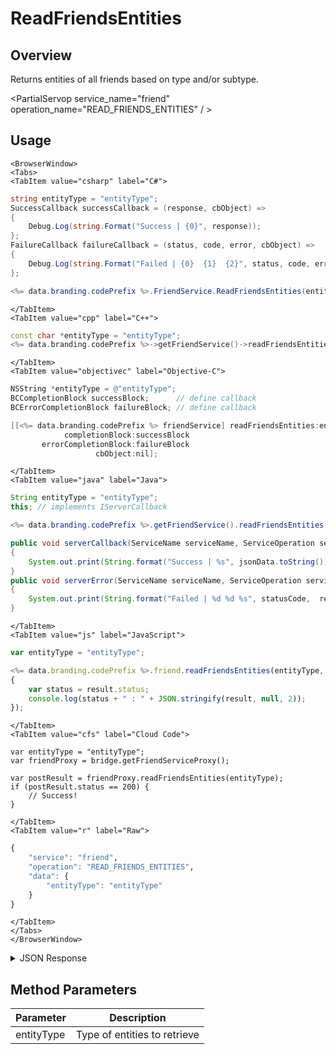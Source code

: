 # ReadFriendsEntities
## Overview
Returns entities of all friends based on type and/or subtype.

<PartialServop service_name="friend" operation_name="READ_FRIENDS_ENTITIES" / >

## Usage

```mdx-code-block
<BrowserWindow>
<Tabs>
<TabItem value="csharp" label="C#">
```

```csharp
string entityType = "entityType";
SuccessCallback successCallback = (response, cbObject) =>
{
    Debug.Log(string.Format("Success | {0}", response));
};
FailureCallback failureCallback = (status, code, error, cbObject) =>
{
    Debug.Log(string.Format("Failed | {0}  {1}  {2}", status, code, error));
};

<%= data.branding.codePrefix %>.FriendService.ReadFriendsEntities(entityType, successCallback, failureCallback);
```

```mdx-code-block
</TabItem>
<TabItem value="cpp" label="C++">
```

```cpp
const char *entityType = "entityType";
<%= data.branding.codePrefix %>->getFriendService()->readFriendsEntities(entityType, this);
```

```mdx-code-block
</TabItem>
<TabItem value="objectivec" label="Objective-C">
```

```objectivec
NSString *entityType = @"entityType";
BCCompletionBlock successBlock;      // define callback
BCErrorCompletionBlock failureBlock; // define callback

[[<%= data.branding.codePrefix %> friendService] readFriendsEntities:entityType
            completionBlock:successBlock
       errorCompletionBlock:failureBlock
                   cbObject:nil];
```

```mdx-code-block
</TabItem>
<TabItem value="java" label="Java">
```

```java
String entityType = "entityType";
this; // implements IServerCallback

<%= data.branding.codePrefix %>.getFriendService().readFriendsEntities(entityType, this);

public void serverCallback(ServiceName serviceName, ServiceOperation serviceOperation, JSONObject jsonData)
{
    System.out.print(String.format("Success | %s", jsonData.toString()));
}
public void serverError(ServiceName serviceName, ServiceOperation serviceOperation, int statusCode, int reasonCode, String jsonError)
{
    System.out.print(String.format("Failed | %d %d %s", statusCode,  reasonCode, jsonError.toString()));
}
```

```mdx-code-block
</TabItem>
<TabItem value="js" label="JavaScript">
```

```javascript
var entityType = "entityType";

<%= data.branding.codePrefix %>.friend.readFriendsEntities(entityType, result =>
{
	var status = result.status;
	console.log(status + " : " + JSON.stringify(result, null, 2));
});
```

```mdx-code-block
</TabItem>
<TabItem value="cfs" label="Cloud Code">
```

```cfscript
var entityType = "entityType";
var friendProxy = bridge.getFriendServiceProxy();

var postResult = friendProxy.readFriendsEntities(entityType);
if (postResult.status == 200) {
    // Success!
}
```

```mdx-code-block
</TabItem>
<TabItem value="r" label="Raw">
```

```r
{
	"service": "friend",
	"operation": "READ_FRIENDS_ENTITIES",
	"data": {
		"entityType": "entityType"
	}
}
```

```mdx-code-block
</TabItem>
</Tabs>
</BrowserWindow>
```

<details>
<summary>JSON Response</summary>

```json
{
    "status": 200,
    "data": {
        "results": [
            {
                "userId": "bb05182d-ff0c-4740-ae65-4342452e74949",
                "entities": [
                    {
                        "entityId": "bb05182d-ff0c-4740-ae65-4827534949",
                        "entityType": "PlayerData",
                        "version": 99,
                        "data": {
                            "ACCOUNT_CREATION_TIME": 1353011574029,
                            "ALL_TIME_SCORE": 1003750,
                            "FIRST_PLAY_TIME": 1430338388347
                        },
                        "acl": {
                            "other": 1
                        },
                        "createdAt": 1425909205616,
                        "updatedAt": 1430338431696
                    }
                ]
            }
        ]
    }
}
```
</details>

## Method Parameters
Parameter | Description
--------- | -----------
entityType | Type of entities to retrieve


